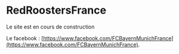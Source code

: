 # RedRoostersFrance

Le site est en cours de construction


Le facebook : [https://www.facebook.com/FCBayernMunichFrance](https://www.facebook.com/FCBayernMunichFrance).
